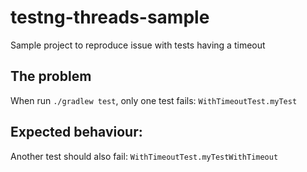 # testng-threads-sample
Sample project to reproduce issue with tests having a timeout

## The problem
When run `./gradlew test`, only one test fails: `WithTimeoutTest.myTest`

## Expected behaviour:
Another test should also fail: `WithTimeoutTest.myTestWithTimeout`